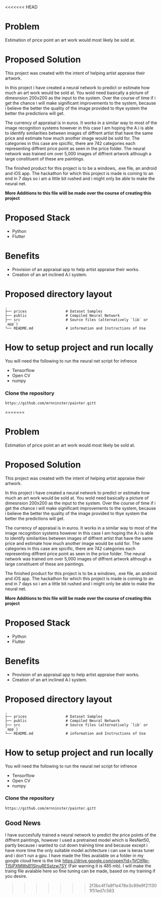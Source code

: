 <<<<<<< HEAD
# Problem

Estimation of price point an art work would most likely be sold at.

# Proposed Solution
This project was created with the intent of helping artist appraise their artwork.

In this project i have created a neural network to predict or estimate how much an art work would be sold at. You wold need basically a picture of dimesnsion 200x200 as the input to the system. Over the course of time if i get the chance i will make significant improvements to the system, because i believe the better the quality of the image provided to thye system the better the predictions will get.

The currency of appraisal is in euros. It works in a similar way to most of the image recognition systems however in this case I am hoping the A.i is able to identify similarities between images of diffrent artist that have the same price and estimate how much another image would be sold for. The categories in this case are spicific, there are 742 categories each representing diffrent price point as seen in the price folder. The neural network was trained om over 5,000 images of diffrent artwork although a large constituent of these are paintings.

The finished product for this project is to be a windows, .exe file, an android and iOS app. The hackathon for which this project is made is coming to an end in 7 days so i am a little bit rushed and i might only be able to make the neural net. 

**More Additions to this file wiill be made over the course of creating this project**


# Proposed Stack

- Python
- Flutter

# Benefits

- Provision of an appraisal app to help artist appraise their works.
- Creation of an art inclined A.I system.


#   Proposed directory layout

    .
    ├── prices                  # Dataset Samples
    ├── public                  # Compiled Neural Network
    ├── src                     # Source files (alternatively `lib` or `app`)
    └── README.md               # information and Instructions of Use


# How to setup project and run locally
You will need the following to run the neural net script for infrence
- Tensorflow
- Open CV
- numpy

### Clone the repository 

```
https://github.com/mrnninster/painter.gitt
```


=======
# Problem

Estimation of price point an art work would most likely be sold at.

# Proposed Solution
This project was created with the intent of helping artist appraise their artwork.

In this project i have created a neural network to predict or estimate how much an art work would be sold at. You wold need basically a picture of dimesnsion 200x200 as the input to the system. Over the course of time if i get the chance i will make significant improvements to the system, because i believe the better the quality of the image provided to thye system the better the predictions will get.

The currency of appraisal is in euros. It works in a similar way to most of the image recognition systems however in this case I am hoping the A.i is able to identify similarities between images of diffrent artist that have the same price and estimate how much another image would be sold for. The categories in this case are spicific, there are 742 categories each representing diffrent price point as seen in the price folder. The neural network was trained om over 5,000 images of diffrent artwork although a large constituent of these are paintings.

The finished product for this project is to be a windows, .exe file, an android and iOS app. The hackathon for which this project is made is coming to an end in 7 days so i am a little bit rushed and i might only be able to make the neural net. 

**More Additions to this file wiill be made over the course of creating this project**


# Proposed Stack

- Python
- Flutter

# Benefits

- Provision of an appraisal app to help artist appraise their works.
- Creation of an art inclined A.I system.


#   Proposed directory layout

    .
    ├── prices                  # Dataset Samples
    ├── public                  # Compiled Neural Network
    ├── src                     # Source files (alternatively `lib` or `app`)
    └── README.md               # information and Instructions of Use


# How to setup project and run locally
You will need the following to run the neural net script for infrence
- Tensorflow
- Open CV
- numpy

### Clone the repository 
```
https://github.com/mrnninster/painter.gitt
```

## Good News
I have succesfully trained a neural network to predict the price points of the diffrent paintings, however I used a pretrained model which is ResNet50, partly because i wanted to cut down training time and because except i have more time the only suitable model achitecture i can use is keras tuner and i don't run a gpu. I have made the files available on a folder in my google cloud here is the link https://drive.google.com/open?id=1VCttRp-TI5iPXMWsB1SInuRESstzw7SY (Fair warning it is 485 mb). I will make the traing file avalable here so fine tuning can be made, based on my training if you desire.


>>>>>>> 2f3bc4f7a8f1e478e3c89e9f211301f51ed7c583
